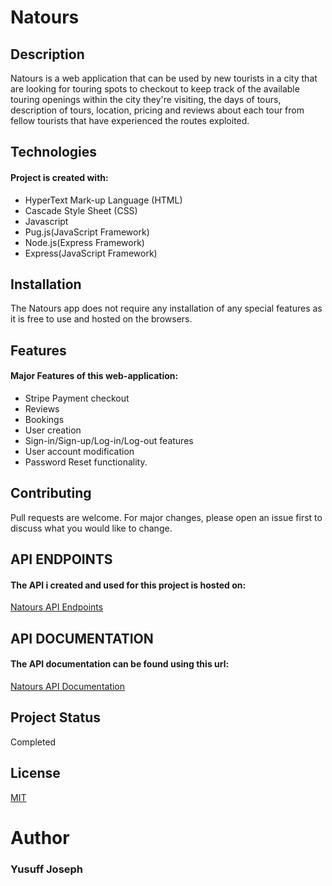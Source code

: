 # **Natours**


## **Description**
Natours is a web application that can be used by new tourists in a city that are looking for touring spots to checkout to keep track of the available touring openings within the city they're visiting, the days of tours, description of tours, location, pricing and reviews about each tour from fellow tourists that have experienced the routes exploited.


## **Technologies**
#### Project is created with: 
* HyperText Mark-up Language (HTML)
* Cascade Style Sheet (CSS)
* Javascript
* Pug.js(JavaScript Framework)
* Node.js(Express Framework)
* Express(JavaScript Framework)

## **Installation**

The Natours app does not require any installation of any special features as it is free to use and hosted on the browsers. 

## **Features**
#### Major Features of this web-application: 
* Stripe Payment checkout 
* Reviews
* Bookings
* User creation 
* Sign-in/Sign-up/Log-in/Log-out features 
* User account modification
* Password Reset functionality.

## Contributing

Pull requests are welcome. For major changes, please open an issue first
to discuss what you would like to change.

## API ENDPOINTS 

#### The API i created and used for this project is hosted on: 
[Natours API Endpoints](https://gold-water-404202.postman.co/)

## API DOCUMENTATION 
#### The API documentation can be found using this url:
[Natours API Documentation](https://documenter.getpostman.com/view/26544682/2s93eSZb6U)

## **Project Status**
Completed

## License
[MIT](https://choosealicense.com/licenses/mit/)

# **Author**
### Yusuff Joseph
